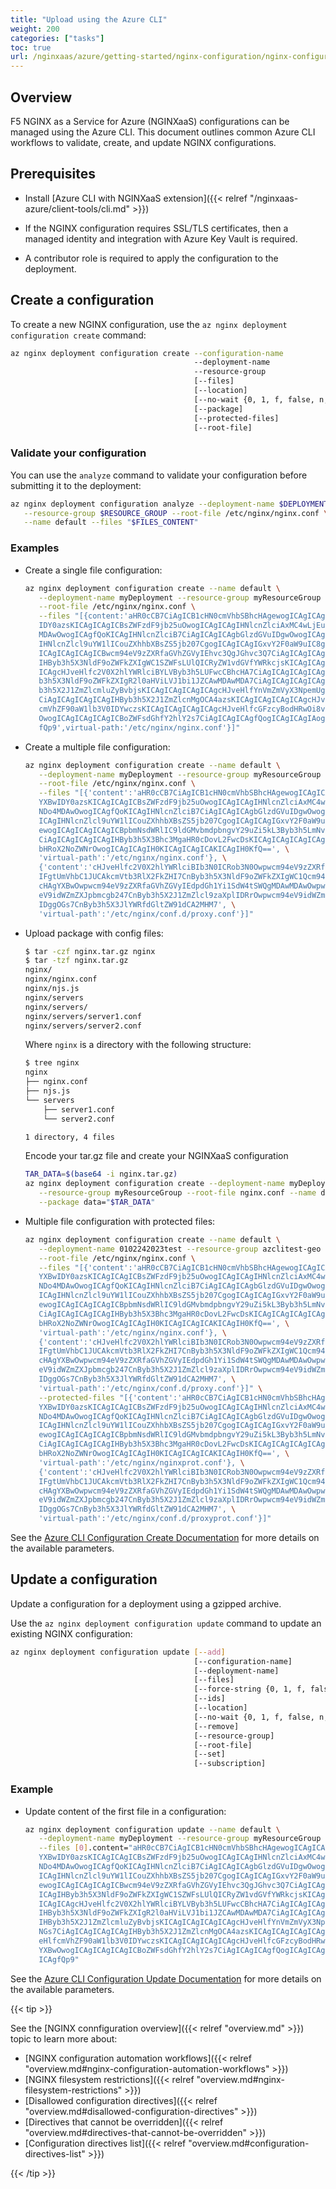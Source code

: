 ```yaml
---
title: "Upload using the Azure CLI"
weight: 200
categories: ["tasks"]
toc: true
url: /nginxaas/azure/getting-started/nginx-configuration/nginx-configuration-azure-cli/
---
```


## Overview

F5 NGINX as a Service for Azure (NGINXaaS) configurations can be managed using the Azure CLI. This document outlines common Azure CLI workflows to validate, create, and update NGINX configurations.

## Prerequisites

- Install [Azure CLI with NGINXaaS extension]({{< relref "/nginxaas-azure/client-tools/cli.md" >}})

- If the NGINX configuration requires SSL/TLS certificates, then a managed identity and integration with Azure Key Vault is required.

- A contributor role is required to apply the configuration to the deployment.

## Create a configuration

To create a new NGINX configuration, use the `az nginx deployment configuration create` command:

```bash
az nginx deployment configuration create --configuration-name
                                         --deployment-name
                                         --resource-group
                                         [--files]
                                         [--location]
                                         [--no-wait {0, 1, f, false, n, no, t, true, y, yes}]
                                         [--package]
                                         [--protected-files]
                                         [--root-file]
```

### Validate your configuration

You can use the `analyze` command to validate your configuration before submitting it to the deployment:

```bash
az nginx deployment configuration analyze --deployment-name $DEPLOYMENT_NAME \
   --resource-group $RESOURCE_GROUP --root-file /etc/nginx/nginx.conf \
   --name default --files "$FILES_CONTENT"
````

### Examples

- Create a single file configuration:

   ```bash
   az nginx deployment configuration create --name default \
      --deployment-name myDeployment --resource-group myResourceGroup \
      --root-file /etc/nginx/nginx.conf \
      --files "[{content:'aHR0cCB7CiAgICB1cHN0cmVhbSBhcHAgewogICAgICAgIHpvbmUgYXBw \
      IDY0azsKICAgICAgICBsZWFzdF9jb25uOwogICAgICAgIHNlcnZlciAxMC4wLjEuNDo4 \
      MDAwOwogICAgfQoKICAgIHNlcnZlciB7CiAgICAgICAgbGlzdGVuIDgwOwogICAgICAg \
      IHNlcnZlcl9uYW1lICouZXhhbXBsZS5jb207CgogICAgICAgIGxvY2F0aW9uIC8gewog \
      ICAgICAgICAgICBwcm94eV9zZXRfaGVhZGVyIEhvc3QgJGhvc3Q7CiAgICAgICAgICAg \
      IHByb3h5X3NldF9oZWFkZXIgWC1SZWFsLUlQICRyZW1vdGVfYWRkcjsKICAgICAgICAg \
      ICAgcHJveHlfc2V0X2hlYWRlciBYLVByb3h5LUFwcCBhcHA7CiAgICAgICAgICAgIHBy \
      b3h5X3NldF9oZWFkZXIgR2l0aHViLVJ1bi1JZCAwMDAwMDA7CiAgICAgICAgICAgIHBy \
      b3h5X2J1ZmZlcmluZyBvbjsKICAgICAgICAgICAgcHJveHlfYnVmZmVyX3NpemUgNGs7 \
      CiAgICAgICAgICAgIHByb3h5X2J1ZmZlcnMgOCA4azsKICAgICAgICAgICAgcHJveHlf \
      cmVhZF90aW1lb3V0IDYwczsKICAgICAgICAgICAgcHJveHlfcGFzcyBodHRwOi8vYXBw \
      OwogICAgICAgICAgICBoZWFsdGhfY2hlY2s7CiAgICAgICAgfQogICAgICAgIAogICAg \
      fQp9',virtual-path:'/etc/nginx/nginx.conf'}]"
   ```

- Create a multiple file configuration:

   ```bash
   az nginx deployment configuration create --name default \
      --deployment-name myDeployment --resource-group myResourceGroup \
      --root-file /etc/nginx/nginx.conf \
      --files "[{'content':'aHR0cCB7CiAgICB1cHN0cmVhbSBhcHAgewogICAgICAgIHpvbmUg \
      YXBwIDY0azsKICAgICAgICBsZWFzdF9jb25uOwogICAgICAgIHNlcnZlciAxMC4wLjEu \
      NDo4MDAwOwogICAgfQoKICAgIHNlcnZlciB7CiAgICAgICAgbGlzdGVuIDgwOwogICAg \
      ICAgIHNlcnZlcl9uYW1lICouZXhhbXBsZS5jb207CgogICAgICAgIGxvY2F0aW9uIC8g \
      ewogICAgICAgICAgICBpbmNsdWRlIC9ldGMvbmdpbngvY29uZi5kL3Byb3h5LmNvbmY7 \
      CiAgICAgICAgICAgIHByb3h5X3Bhc3MgaHR0cDovL2FwcDsKICAgICAgICAgICAgaGVh \
      bHRoX2NoZWNrOwogICAgICAgIH0KICAgICAgICAKICAgIH0KfQ==', \
      'virtual-path':'/etc/nginx/nginx.conf'}, \
      {'content':'cHJveHlfc2V0X2hlYWRlciBIb3N0ICRob3N0Owpwcm94eV9zZXRfaGVhZGVy \
      IFgtUmVhbC1JUCAkcmVtb3RlX2FkZHI7CnByb3h5X3NldF9oZWFkZXIgWC1Qcm94eS1B \
      cHAgYXBwOwpwcm94eV9zZXRfaGVhZGVyIEdpdGh1Yi1SdW4tSWQgMDAwMDAwOwpwcm94 \
      eV9idWZmZXJpbmcgb247CnByb3h5X2J1ZmZlcl9zaXplIDRrOwpwcm94eV9idWZmZXJz \
      IDggOGs7CnByb3h5X3JlYWRfdGltZW91dCA2MHM7', \
      'virtual-path':'/etc/nginx/conf.d/proxy.conf'}]"
   ```

- Upload package with config files:

   ```bash
   $ tar -czf nginx.tar.gz nginx
   $ tar -tzf nginx.tar.gz
   nginx/
   nginx/nginx.conf
   nginx/njs.js
   nginx/servers
   nginx/servers/
   nginx/servers/server1.conf
   nginx/servers/server2.conf
   ```

   Where `nginx` is a directory with the following structure:

   ```bash
   $ tree nginx
   nginx
   ├── nginx.conf
   ├── njs.js
   └── servers
       ├── server1.conf
       └── server2.conf

   1 directory, 4 files
   ```

   Encode your tar.gz file and create your NGINXaaS configuration

   ```bash
   TAR_DATA=$(base64 -i nginx.tar.gz)
   az nginx deployment configuration create --deployment-name myDeployment \
      --resource-group myResourceGroup --root-file nginx.conf --name default \
      --package data="$TAR_DATA"
   ```

- Multiple file configuration with protected files:

   ```bash
   az nginx deployment configuration create --name default \
      --deployment-name 0102242023test --resource-group azclitest-geo \
      --root-file /etc/nginx/nginx.conf \
      --files "[{'content':'aHR0cCB7CiAgICB1cHN0cmVhbSBhcHAgewogICAgICAgIHpvbmUg \
      YXBwIDY0azsKICAgICAgICBsZWFzdF9jb25uOwogICAgICAgIHNlcnZlciAxMC4wLjEu \
      NDo4MDAwOwogICAgfQoKICAgIHNlcnZlciB7CiAgICAgICAgbGlzdGVuIDgwOwogICAg \
      ICAgIHNlcnZlcl9uYW1lICouZXhhbXBsZS5jb207CgogICAgICAgIGxvY2F0aW9uIC8g \
      ewogICAgICAgICAgICBpbmNsdWRlIC9ldGMvbmdpbngvY29uZi5kL3Byb3h5LmNvbmY7 \
      CiAgICAgICAgICAgIHByb3h5X3Bhc3MgaHR0cDovL2FwcDsKICAgICAgICAgICAgaGVh \
      bHRoX2NoZWNrOwogICAgICAgIH0KICAgICAgICAKICAgIH0KfQ==', \
      'virtual-path':'/etc/nginx/nginx.conf'}, \
      {'content':'cHJveHlfc2V0X2hlYWRlciBIb3N0ICRob3N0Owpwcm94eV9zZXRfaGVhZGVy \
      IFgtUmVhbC1JUCAkcmVtb3RlX2FkZHI7CnByb3h5X3NldF9oZWFkZXIgWC1Qcm94eS1B \
      cHAgYXBwOwpwcm94eV9zZXRfaGVhZGVyIEdpdGh1Yi1SdW4tSWQgMDAwMDAwOwpwcm94 \
      eV9idWZmZXJpbmcgb247CnByb3h5X2J1ZmZlcl9zaXplIDRrOwpwcm94eV9idWZmZXJz \
      IDggOGs7CnByb3h5X3JlYWRfdGltZW91dCA2MHM7', \
      'virtual-path':'/etc/nginx/conf.d/proxy.conf'}]" \
      --protected-files "[{'content':'aHR0cCB7CiAgICB1cHN0cmVhbSBhcHAgewogICAgICAgIHpvbmUg \
      YXBwIDY0azsKICAgICAgICBsZWFzdF9jb25uOwogICAgICAgIHNlcnZlciAxMC4wLjEu \
      NDo4MDAwOwogICAgfQoKICAgIHNlcnZlciB7CiAgICAgICAgbGlzdGVuIDgwOwogICAg \
      ICAgIHNlcnZlcl9uYW1lICouZXhhbXBsZS5jb207CgogICAgICAgIGxvY2F0aW9uIC8g \
      ewogICAgICAgICAgICBpbmNsdWRlIC9ldGMvbmdpbngvY29uZi5kL3Byb3h5LmNvbmY7 \
      CiAgICAgICAgICAgIHByb3h5X3Bhc3MgaHR0cDovL2FwcDsKICAgICAgICAgICAgaGVh \
      bHRoX2NoZWNrOwogICAgICAgIH0KICAgICAgICAKICAgIH0KfQ==', \
      'virtual-path':'/etc/nginx/nginxprot.conf'}, \
      {'content':'cHJveHlfc2V0X2hlYWRlciBIb3N0ICRob3N0Owpwcm94eV9zZXRfaGVhZGVy \
      IFgtUmVhbC1JUCAkcmVtb3RlX2FkZHI7CnByb3h5X3NldF9oZWFkZXIgWC1Qcm94eS1B \
      cHAgYXBwOwpwcm94eV9zZXRfaGVhZGVyIEdpdGh1Yi1SdW4tSWQgMDAwMDAwOwpwcm94 \
      eV9idWZmZXJpbmcgb247CnByb3h5X2J1ZmZlcl9zaXplIDRrOwpwcm94eV9idWZmZXJz \
      IDggOGs7CnByb3h5X3JlYWRfdGltZW91dCA2MHM7', \
      'virtual-path':'/etc/nginx/conf.d/proxyprot.conf'}]"
   ```

See the [Azure CLI Configuration Create Documentation](https://learn.microsoft.com/en-us/cli/azure/nginx/deployment/configuration?view=azure-cli-latest#az-nginx-deployment-configuration-create) for more details on the available parameters.



## Update a configuration

Update a configuration for a deployment using a gzipped archive.

Use the `az nginx deployment configuration update` command to update an existing NGINX configuration:

```bash
az nginx deployment configuration update [--add]
                                         [--configuration-name]
                                         [--deployment-name]
                                         [--files]
                                         [--force-string {0, 1, f, false, n, no, t, true, y, yes}]
                                         [--ids]
                                         [--location]
                                         [--no-wait {0, 1, f, false, n, no, t, true, y, yes}]
                                         [--remove]
                                         [--resource-group]
                                         [--root-file]
                                         [--set]
                                         [--subscription]
```

### Example

- Update content of the first file in a configuration:

   ```bash
   az nginx deployment configuration update --name default \
      --deployment-name myDeployment --resource-group myResourceGroup \
      --files [0].content="aHR0cCB7CiAgICB1cHN0cmVhbSBhcHAgewogICAgICAgIHpvbmUg \
      YXBwIDY0azsKICAgICAgICBsZWFzdF9jb25uOwogICAgICAgIHNlcnZlciAxMC4wLjEu \
      NDo4MDAwOwogICAgfQoKICAgIHNlcnZlciB7CiAgICAgICAgbGlzdGVuIDgwOwogICAg \
      ICAgIHNlcnZlcl9uYW1lICouZXhhbXBsZS5jb207CgogICAgICAgIGxvY2F0aW9uIC8g \
      ewogICAgICAgICAgICBwcm94eV9zZXRfaGVhZGVyIEhvc3QgJGhvc3Q7CiAgICAgICAg \
      ICAgIHByb3h5X3NldF9oZWFkZXIgWC1SZWFsLUlQICRyZW1vdGVfYWRkcjsKICAgICAg \
      ICAgICAgcHJveHlfc2V0X2hlYWRlciBYLVByb3h5LUFwcCBhcHA7CiAgICAgICAgICAg \
      IHByb3h5X3NldF9oZWFkZXIgR2l0aHViLVJ1bi1JZCAwMDAwMDA7CiAgICAgICAgICAg \
      IHByb3h5X2J1ZmZlcmluZyBvbjsKICAgICAgICAgICAgcHJveHlfYnVmZmVyX3NpemUg \
      NGs7CiAgICAgICAgICAgIHByb3h5X2J1ZmZlcnMgOCA4azsKICAgICAgICAgICAgcHJv \
      eHlfcmVhZF90aW1lb3V0IDYwczsKICAgICAgICAgICAgcHJveHlfcGFzcyBodHRwOi8v \
      YXBwOwogICAgICAgICAgICBoZWFsdGhfY2hlY2s7CiAgICAgICAgfQogICAgICAgIAog \
      ICAgfQp9"
   ```

See the [Azure CLI Configuration Update Documentation](https://learn.microsoft.com/en-us/cli/azure/nginx/deployment/configuration?view=azure-cli-latest#az-nginx-deployment-configuration-update) for more details on the available parameters.


{{< tip >}}

See the [NGINX connfiguration overview]({{< relref "overview.md" >}}) topic
to learn more about:

- [NGINX configuration automation workflows]({{< relref "overview.md#nginx-configuration-automation-workflows" >}})
- [NGINX filesystem restrictions]({{< relref "overview.md#nginx-filesystem-restrictions" >}})
- [Disallowed configuration directives]({{< relref "overview.md#disallowed-configuration-directives" >}})
- [Directives that cannot be overridden]({{< relref "overview.md#directives-that-cannot-be-overridden" >}})
- [Configuration directives list]({{< relref "overview.md#configuration-directives-list" >}})

{{< /tip >}}
